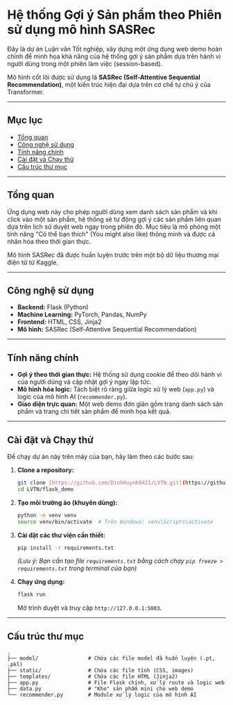 # Hệ thống Gợi ý Sản phẩm theo Phiên sử dụng mô hình SASRec

Đây là dự án Luận văn Tốt nghiệp, xây dựng một ứng dụng web demo hoàn chỉnh để minh họa khả năng của hệ thống gợi ý sản phẩm dựa trên hành vi người dùng trong một phiên làm việc (session-based).

Mô hình cốt lõi được sử dụng là **SASRec (Self-Attentive Sequential Recommendation)**, một kiến trúc hiện đại dựa trên cơ chế tự chú ý của Transformer.


---
## Mục lục
- [Tổng quan](#tổng-quan)
- [Công nghệ sử dụng](#công-nghệ-sử-dụng)
- [Tính năng chính](#tính-năng-chính)
- [Cài đặt và Chạy thử](#cài-đặt-và-chạy-thử)
- [Cấu trúc thư mục](#cấu-trúc-thư-mục)

---
## Tổng quan
Ứng dụng web này cho phép người dùng xem danh sách sản phẩm và khi click vào một sản phẩm, hệ thống sẽ tự động gợi ý các sản phẩm liên quan dựa trên lịch sử duyệt web ngay trong phiên đó. Mục tiêu là mô phỏng một tính năng "Có thể bạn thích" (You might also like) thông minh và được cá nhân hóa theo thời gian thực.

Mô hình SASRec đã được huấn luyện trước trên một bộ dữ liệu thương mại điện tử từ Kaggle.

---
## Công nghệ sử dụng
* **Backend:** Flask (Python)
* **Machine Learning:** PyTorch, Pandas, NumPy
* **Frontend:** HTML, CSS, Jinja2
* **Mô hình:** SASRec (Self-Attentive Sequential Recommendation)

---
## Tính năng chính
-   **Gợi ý theo thời gian thực:** Hệ thống sử dụng cookie để theo dõi hành vi của người dùng và cập nhật gợi ý ngay lập tức.
-   **Mô hình hóa logic:** Tách biệt rõ ràng giữa logic xử lý web (`app.py`) và logic của mô hình AI (`recommender.py`).
-   **Giao diện trực quan:** Một web demo đơn giản gồm trang danh sách sản phẩm và trang chi tiết sản phẩm để minh họa kết quả.

---
## Cài đặt và Chạy thử
Để chạy dự án này trên máy của bạn, hãy làm theo các bước sau:

1.  **Clone a repository:**
    ```bash
    git clone [https://github.com/DinhHuynh9421/LVTN.git](https://github.com/DinhHuynh9421/LVTN.git)
    cd LVTN/flask_demo
    ```

2.  **Tạo môi trường ảo (khuyên dùng):**
    ```bash
    python -m venv venv
    source venv/bin/activate  # Trên Windows: venv\Scripts\activate
    ```

3.  **Cài đặt các thư viện cần thiết:**
    ```bash
    pip install -r requirements.txt
    ```
    *(Lưu ý: Bạn cần tạo file `requirements.txt` bằng cách chạy `pip freeze > requirements.txt` trong terminal của bạn)*

4.  **Chạy ứng dụng:**
    ```bash
    flask run
    ```
    Mở trình duyệt và truy cập `http://127.0.0.1:5003`.

---
## Cấu trúc thư mục
    .
    ├── model/                # Chứa các file model đã huấn luyện (.pt, .pkl)
    ├── static/               # Chứa các file tĩnh (CSS, images)
    ├── templates/            # Chứa các file HTML (Jinja2)
    ├── app.py                # File Flask chính, xử lý route và logic web
    ├── data.py               # "Kho" sản phẩm mini cho web demo
    └── recommender.py        # Module xử lý logic của mô hình AI
